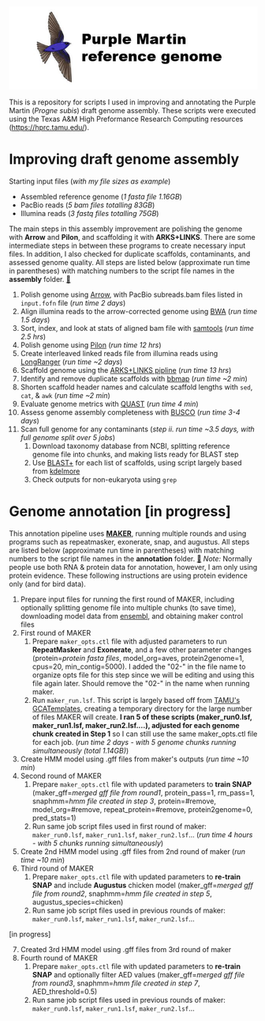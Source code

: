 ![Logo](https://github.com/edegreef/PUMA-reference-genome/blob/master/PUMA-logo.JPG)

This is a repository for scripts I used in improving and annotating the Purple Martin (*Progne subis*) draft genome assembly. These scripts were executed using the Texas A&M High Preformance Research Computing resources (https://hprc.tamu.edu/).

# Improving draft genome assembly
Starting input files (_with my file sizes as example_)
* Assembled reference genome (_1 fasta file 1.16GB_) 
* PacBio reads (_5 bam files totalling 83GB_)
* Illumina reads (_3 fastq files totalling 75GB_)

The main steps in this assembly improvement are polishing the genome with **Arrow** and **Pilon**, and scaffolding it with **ARKS+LINKS**. There are some intermediate steps in between these programs to create necessary input files. In addition, I also checked for duplicate scaffolds, contaminants, and assessed genome quality. All steps are listed below (approximate run time in parentheses) with matching numbers to the script file names in the **assembly** folder. [:file_folder:](https://github.com/edegreef/PUMA-reference-genome/tree/master/assembly)

1. Polish genome using [Arrow](https://github.com/PacificBiosciences/GenomicConsensus), with PacBio subreads.bam files listed in `input.fofn` file (_run time 2 days_)
2. Align illumina reads to the arrow-corrected genome using [BWA](http://bio-bwa.sourceforge.net/bwa.shtml) (_run time 1.5 days_)
3. Sort, index, and look at stats of aligned bam file with [samtools](http://www.htslib.org/doc/samtools.html) (_run time 2.5 hrs_)
4. Polish genome using [Pilon](https://github.com/broadinstitute/pilon/wiki) (_run time 12 hrs_)
5. Create interleaved linked reads file from illumina reads using [LongRanger](https://support.10xgenomics.com/genome-exome/software/pipelines/latest/what-is-long-ranger) (_run time ~2 days_)
6. Scaffold genome using the [ARKS+LINKS pipline](https://github.com/bcgsc/arks/) (_run time 13 hrs_)
7. Identify and remove duplicate scaffolds with [bbmap](https://jgi.doe.gov/data-and-tools/bbtools/bb-tools-user-guide/dedupe-guide/) (_run time ~2 min_)
8. Shorten scaffold header names and calculate scaffold lengths with `sed`, `cat`, & `awk` (_run time ~2 min_)
9. Evaluate genome metrics with [QUAST](http://quast.sourceforge.net/docs/manual.html) (_run time 4 min_)
10. Assess genome assembly completeness with [BUSCO](https://busco.ezlab.org/busco_userguide.html#running-busco) (_run time 3-4 days_)
11. Scan full genome for any contaminants (_step ii. run time ~3.5 days, with full genome split over 5 jobs_)
     1. Download taxonomy database from NCBI, splitting reference genome file into chunks, and making lists ready for BLAST step
     2. Use [BLAST+](https://blast.ncbi.nlm.nih.gov/Blast.cgi?PAGE_TYPE=BlastDocs&DOC_TYPE=Download) for each list of scaffolds, using script largely based from [kdelmore](https://github.com/kdelmore/)
     3. Check outputs for non-eukaryota using `grep`


# Genome annotation [in progress]
This annotation pipeline uses **[MAKER](https://www.yandell-lab.org/software/maker.html)**, running multiple rounds and using programs such as repeatmasker, exonerate, snap, and augustus. All steps are listed below (approximate run time in parentheses) with matching numbers to the script file names in the **annotation** folder. [:file_folder:](https://github.com/edegreef/PUMA-reference-genome/tree/master/annotation) _Note:_ Normally people use both RNA & protein data for annotation, however, I am only using protein evidence. These following instructions are using protein evidence only (and for bird data).

1. Prepare input files for running the first round of MAKER, including optionally splitting genome file into multiple chunks (to save time), downloading model data from [ensembl](http://ensembl.org/), and obtaining maker control files
2. First round of MAKER
     1. Prepare `maker_opts.ctl` file with adjusted parameters to run **RepeatMasker** and **Exonerate**, and a few other parameter changes (protein=_protein fasta files_, model_org=aves, protein2genome=1, cpus=20, min_contig=5000). I added the "02-" in the file name to organize opts file for this step since we will be editing and using this file again later. Should remove the "02-" in the name when running maker.
     2. Run `maker_run.lsf`. This script is largely based off from [TAMU's GCATemplates](https://github.tamu.edu/), creating a temporary directory for the large number of files MAKER will create. **I ran 5 of these scripts (maker_run0.lsf, maker_run1.lsf, maker_run2.lsf....), adjusted for each genome chunk created in Step 1** so I can still use the same maker_opts.ctl file for each job. (_run time 2 days - with 5 genome chunks running simultaneously (total 1.14GB)_)
3. Create HMM model using .gff files from maker's outputs (_run time ~10 min_)
4. Second round of MAKER
     1. Prepare `maker_opts.ctl` file with updated parameters to **train SNAP** (maker_gff=_merged gff file from round1_, protein_pass=1, rm_pass=1, snaphmm=_hmm file created in step 3_, protein=#remove, model_org=#remove, repeat_protein=#remove, protein2genome=0, pred_stats=1)
     2. Run same job script files used in first round of maker: `maker_run0.lsf`, `maker_run1.lsf`, `maker_run2.lsf`... (_run time 4 hours - with 5 chunks running simultaneously_)
5. Create 2nd HMM model using .gff files from 2nd round of maker (_run time ~10 min_)
6. Third round of MAKER
     1. Prepare `maker_opts.ctl` file with updated parameters to **re-train SNAP** and include **Augustus** chicken model (maker_gff=_merged gff file from round2_, snaphmm=_hmm file created in step 5_, augustus_species=chicken)
     2. Run same job script files used in previous rounds of maker: `maker_run0.lsf`, `maker_run1.lsf`, `maker_run2.lsf`... 
     
[in progress]

7. Created 3rd HMM model using .gff files from 3rd round of maker
8. Fourth round of MAKER
     1. Prepare `maker_opts.ctl` file with updated parameters to **re-train SNAP** and optionally filter AED values (maker_gff=_merged gff file from round3_, snaphmm=_hmm file created in step 7_, AED_threshold=0.5)
     2. Run same job script files used in previous rounds of maker: `maker_run0.lsf`, `maker_run1.lsf`, `maker_run2.lsf`... 


